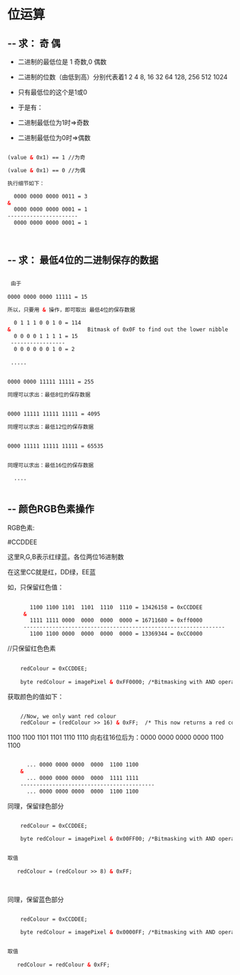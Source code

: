 # 位运算

## -- 求： 奇 偶  

- 二进制的最低位是 1 奇数,0 偶数

- 二进制的位数（由低到高）分别代表着1 2 4 8, 16 32 64 128, 256 512 1024

- 只有最低位的这个是1或0

- 于是有：
-  二进制最低位为1时=>奇数
    
-  二进制最低位为0时=>偶数

```html

(value & 0x1) == 1 //为奇

(value & 0x1) == 0 //为偶

执行细节如下：

  0000 0000 0000 0011 = 3
&   
  0000 0000 0000 0001 = 1 
----------------------
  0000 0000 0000 0001 = 1
    
 
```

## -- 求： 最低4位的二进制保存的数据

```html
 
 由于
 
0000 0000 0000 11111 = 15

所以，只要用 & 操作，即可取出 最低4位的保存数据

  0 1 1 1 0 0 1 0 = 114
&                        Bitmask of 0x0F to find out the lower nibble
  0 0 0 0 1 1 1 1 = 15 
 -----------------
  0 0 0 0 0 0 1 0 = 2
 
 .....


0000 0000 11111 11111 = 255 

同理可以求出：最低8位的保存数据


0000 11111 11111 11111 = 4095 

同理可以求出：最低12位的保存数据

 
0000 11111 11111 11111 = 65535 


同理可以求出：最低16位的保存数据

  ....
  
``` 

## -- 颜色RGB色素操作

RGB色素:

\#CCDDEE

这里R,G,B表示红绿蓝。各位两位16进制数

在这里CC就是红，DD绿，EE蓝

如，只保留红色值：

```html
 
       1100 1100 1101  1101  1110  1110 = 13426158 = 0xCCDDEE 
     &
       1111 1111 0000  0000  0000  0000 = 16711680 = 0xff0000 
     ---------------------------------------------------------------
       1100 1100 0000  0000  0000  0000 = 13369344 = 0xCC0000  

```


//只保留红色色素

```html
 
    redColour = 0xCCDDEE;
    
    byte redColour = imagePixel & 0xFF0000; /*Bitmasking with AND operator */

```


获取颜色的值如下：

```html

    //Now, we only want red colour
    redColour = (redColour >> 16) & 0xFF;  /* This now returns a red colour between 0x00 and 0xFF.

```

1100 1100 1101  1101  1110  1110 向右往16位后为：0000 0000 0000 0000 1100 1100
  
```html

      ... 0000 0000 0000  0000  1100 1100
    &    
      ... 0000 0000 0000  0000  1111 1111
    ------------------------------------------
      ... 0000 0000 0000  0000  1100 1100

```    
  
  
  
同理，保留绿色部分

````html

    redColour = 0xCCDDEE;
    
    byte redColour = imagePixel & 0x00FF00; /*Bitmasking with AND operator */


取值
   
   redColour = (redColour >> 8) & 0xFF;
          
     
````


同理，保留蓝色部分

````html

    redColour = 0xCCDDEE;
    
    byte redColour = imagePixel & 0x0000FF; /*Bitmasking with AND operator */


取值
   
   redColour = redColour & 0xFF;
          
````


